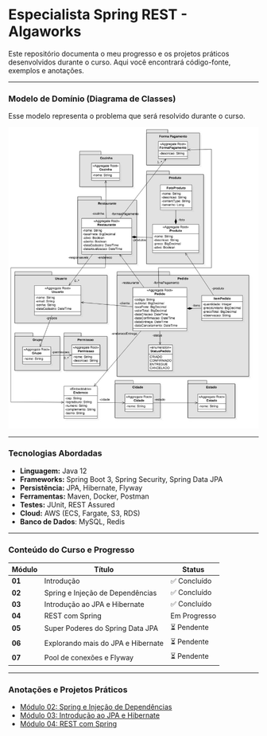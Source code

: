 # Especialista Spring REST - Algaworks

Este repositório documenta o meu progresso e os projetos práticos desenvolvidos durante o curso.
Aqui você encontrará código-fonte, exemplos e anotações.

---
### Modelo de Domínio (Diagrama de Classes)

Esse modelo representa o problema que será resolvido durante o curso.

![Modelo de domínio do projeto](images/diagrama-de-classes-de-dominio.jpg)

---
### Tecnologias Abordadas

* **Linguagem:** Java 12
* **Frameworks:** Spring Boot 3, Spring Security, Spring Data JPA
* **Persistência:** JPA, Hibernate, Flyway
* **Ferramentas:** Maven, Docker, Postman
* **Testes:** JUnit, REST Assured
* **Cloud:** AWS (ECS, Fargate, S3, RDS)
* **Banco de Dados**: MySQL, Redis

---

### Conteúdo do Curso e Progresso
 Módulo | Título                             | Status |
|--------|------------------------------------|---|
| **01** | Introdução                         | ✅ Concluído |
| **02** | Spring e Injeção de Dependências   | ✅ Concluído |
| **03** | Introdução ao JPA e Hibernate      | ✅ Concluído |
| **04** | REST com Spring                    | Em Progresso |
| **05** | Super Poderes do Spring Data JPA   | ⏳ Pendente |
| **06** | Explorando mais do JPA e Hibernate | ⏳ Pendente |
| **07** | Pool de conexões e Flyway          | ⏳ Pendente |

___

### Anotações e Projetos Práticos
* [Módulo 02: Spring e Injeção de Dependências ](./anotações/02-spring-e-injecao-de-dependencia/anotacoes.md)
* [Módulo 03: Introdução ao JPA e Hibernate ](./anotações/03-introducao-ao-jpa-e-hibernate/anotacoes.md)
* [Módulo 04: REST com Spring ](./anotações/04-rest-com-spring/anotacoes.md)

